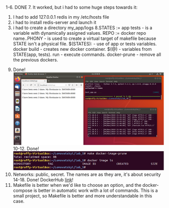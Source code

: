 1-6. DONE
7. It worked, but i had to some huge steps towards it:
1) I had to add 127.0.0.1 redis in my /etc/hosts file
2) i had to install redis-server and launch it
3) i had to create a directory my_app/logs
8.STATES := app tests - is a variable with dynamically assigned values. REPO := docker repo name..PHONY - is used to create a virtual target of makefile because STATE isn't a physical file. 
 $(STATES): - use of app or tests variables. docker build - creates new docker container. $(@) - variables from STATE(app, tests). run - execute commands. docker-prune - remove all the previous dockers. 
9. Done!
![1](./img/1.PNG)
10-12. Done!
![2](./img/2.PNG)
13. Networks: public, secret. The names are as they are, it's about security
14-18. Done! DockerHub [link](https://cloud.docker.com/repository/docker/roffymonsta/lab_5)!
19. Makefile is better when we'd like to choose an option, and the docker-compose is better in automatic work with a lot of commands. This is a small project, so Makefile is better and more understandable in this case.

